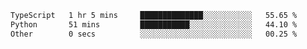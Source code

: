 <!--START_SECTION:waka-->

```txt
TypeScript   1 hr 5 mins     ██████████████░░░░░░░░░░░   55.65 %
Python       51 mins         ███████████░░░░░░░░░░░░░░   44.10 %
Other        0 secs          ░░░░░░░░░░░░░░░░░░░░░░░░░   00.25 %
```

<!--END_SECTION:waka-->
